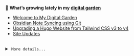 🌱 **What’s growing lately in my [digital garden][website-url]**

<!-- BLOG-POST-LIST:START -->
- [Welcome to My Digital Garden](https://odhyp.com/writings/welcome-to-my-digital-garden/)
- [Obsidian Note Syncing using Git](https://odhyp.com/writings/obsidian-and-git/)
- [Upgrading a Hugo Website from Tailwind CSS v3 to v4](https://odhyp.com/writings/upgrading-a-hugo-website-from-tailwind-css-v3-to-v4/)
- [Site Updates](https://odhyp.com/writings/site-updates/)<!-- BLOG-POST-LIST:END -->

<br>

<details>
  <summary>&nbsp;<code>More details...</code></summary>
  <br>

📆 **This week in code**

<!--START_SECTION:waka-->

```bash
Total Time: 18 hrs 15 mins

HTML         7 hrs 42 mins   >>>>>>>>>>>--------------   42.21 %
Markdown     7 hrs 9 mins    >>>>>>>>>>---------------   39.21 %
Python       1 hr 21 mins    >>-----------------------   07.46 %
Bash         25 mins         >------------------------   02.36 %
```

<!--END_SECTION:waka-->

![Profile Views][view-shield]
![Total Stars][stars-shield]
[![Comments][comments-shield]][comments-url]

<!-- LINKS & IMAGES -->
[website-url]: https://odhyp.com/writings
[view-shield]: https://komarev.com/ghpvc/?username=odhyp&color=00bba7&style=for-the-badge&abbreviated=true
[stars-shield]: https://img.shields.io/github/stars/odhyp?style=for-the-badge&label=total%20stars&color=00bba7
[comments-shield]: https://img.shields.io/github/discussions/odhyp/odhyp.com?style=for-the-badge&label=comments&color=00bba7
[comments-url]: https://github.com/odhyp/odhyp.com/discussions

</details>
